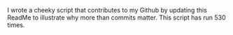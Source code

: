 I wrote a cheeky script that contributes to my Github by updating this ReadMe to illustrate why more than commits matter. This script has run 530 times.